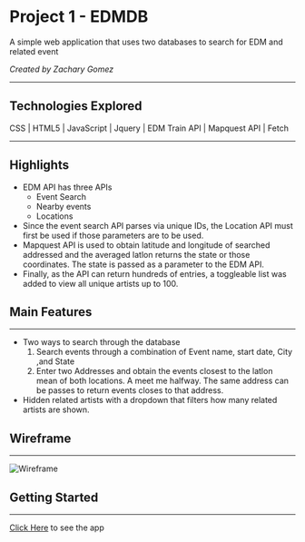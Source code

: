 # Project 1 - EDMDB 
A simple web application that uses two databases to search for EDM and related event

*Created by Zachary Gomez*

----

## Technologies Explored

CSS | HTML5 | JavaScript | Jquery | EDM Train API | Mapquest API | Fetch 

----

## Highlights

- EDM API has three APIs
    - Event Search
    - Nearby events
    - Locations
- Since the event search API parses via unique IDs, the Location API must first be used if those parameters are to be used.
- Mapquest API is used to obtain latitude and longitude of searched addressed and the averaged latlon returns the state or those coordinates. The state is passed as a parameter to the EDM API.
- Finally, as the API can return hundreds of entries, a toggleable list was added to view all unique artists up to 100.

## Main Features

----

- Two ways to search through the database
    1. Search events through a combination of Event name, start date, City ,and State
    2. Enter two Addresses and obtain the events closest to the latlon mean of both locations. A meet me halfway. The same address can be passes to return events closes to that address.
- Hidden related artists with a dropdown that filters how many related artists are shown.

## Wireframe

---
![Wireframe](/images/wireframe.png)

## Getting Started

----

[Click Here](https://thecantaloupe.github.io/EDMDB.github.io/) to see the app